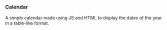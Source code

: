 ### Calendar

A simple calendar made using JS and HTML to display the dates of the year in a table-like format. 


